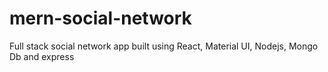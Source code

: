 # mern-social-network
Full stack social network app built using React, Material UI, Nodejs, Mongo Db and express
